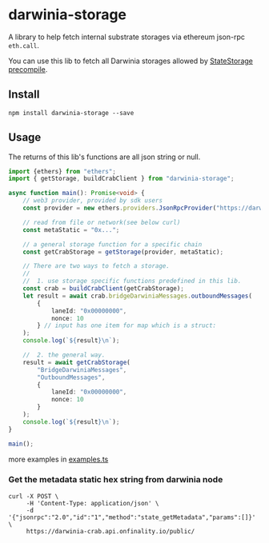 # darwinia-storage

A library to help fetch internal substrate storages via ethereum json-rpc `eth.call`.

You can use this lib to fetch all Darwinia storages allowed by [StateStorage precompile](https://docs.darwinia.network/builder/solidity-precompiles).

## Install
```shell
npm install darwinia-storage --save
```

## Usage

The returns of this lib's functions are all json string or null.


```typescript
import {ethers} from "ethers";
import { getStorage, buildCrabClient } from "darwinia-storage";

async function main(): Promise<void> {
    // web3 provider, provided by sdk users
    const provider = new ethers.providers.JsonRpcProvider("https://darwinia-crab.api.onfinality.io/public/");

    // read from file or network(see below curl)
    const metaStatic = "0x...";

    // a general storage function for a specific chain
    const getCrabStorage = getStorage(provider, metaStatic);

    // There are two ways to fetch a storage.
    //
    //  1. use storage specific functions predefined in this lib.
    const crab = buildCrabClient(getCrabStorage);
    let result = await crab.bridgeDarwiniaMessages.outboundMessages(
        {
            laneId: "0x00000000",
            nonce: 10
        } // input has one item for map which is a struct:
    );
    console.log(`${result}\n`);

    //  2. the general way.
    result = await getCrabStorage(
        "BridgeDarwiniaMessages", 
        "OutboundMessages",
        {
            laneId: "0x00000000",
            nonce: 10
        }
    );
    console.log(`${result}\n`);
}

main();
```
more examples in [examples.ts](./examples.ts)

### Get the metadata static hex string from darwinia node
```shell
curl -X POST \
     -H 'Content-Type: application/json' \
     -d '{"jsonrpc":"2.0","id":"1","method":"state_getMetadata","params":[]}' \
     https://darwinia-crab.api.onfinality.io/public/
```

